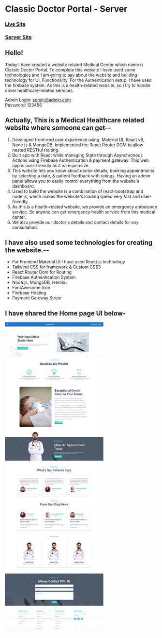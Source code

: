 # Classic Doctor Portal - Server
### [Live Site](https://classic-doctor-portal.web.app/)
### [Server Site](https://nameless-hollows-88754.herokuapp.com/)

## Hello!
Today I have created a website related Medical Center which name is Classic Doctor Portal. To complete this website I have used some technologies and I am going to say about the website and building technology for UI, Functionality. For the Authentication setup, I have used the firebase system. As this is a health-related website, so I try to handle cover healthcare-related services.

Admin Login: admin@admin.com </br>
Password: 123456

## Actually, This is a Medical Healthcare related website where someone can get--
1. Developed front-end user experience using, Material UI, React v6, Node.js & MongoDB. Implemented the React Router DOM to allow nested RESTful routing.
2. Built app with React while managing State through Asynchronous Actions using Firebase Authentication & payment gateway. This web app is user-friendly as it is responsive.
2. This website lets you know about doctor details, booking appointments by selecting a date, & patient feedback with ratings. Having an admin panel allows you to easily control everything from the website's dashboard.
4. Used to build the website is a combination of react-bootstrap and node.js, which makes the website's loading speed very fast and user-friendly.
5. As this is a health-related website, we provide an emergency ambulance service. So anyone can get emergency health service from this medical center.
6. We also provide our doctor's details and contact details for any consultation.

## I have also used some technologies for creating the website.--
- For Frontend Material UI I have used React js technology
- Tailwind CSS for framework & Custom CSS3
- React Router Dom for Routing
- Firebase Authentication System
- Node.js, MongoDB, Heroku
- FontAwesome Icon
- Firebase Hosting
- Payment Gateway Stripe

## I have shared the Home page UI below-

![Alt text](relative/path/../../homepage.png?raw=true "Title")